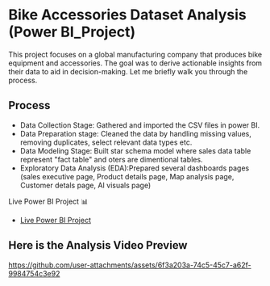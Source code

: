 # Bike Accessories Dataset Analysis (Power BI_Project)
This project focuses on a global manufacturing company that produces bike equipment and accessories. The goal was to derive actionable insights from their data to aid in decision-making. Let me briefly walk you through the process.
## Process
- Data Collection Stage: Gathered and imported the CSV files in power BI.
- Data Preparation stage: Cleaned the data by handling missing values, removing duplicates, select relevant data types etc.
- Data Modeling Stage: Built star schema model where sales data table represent "fact table" and oters are dimentional tables.
- Exploratory Data Analysis (EDA):Prepared several dashboards pages (sales executive page, Product details page, Map analysis page, Customer detals page, AI visuals page)

Live Power BI Project 📊
- <a href= "https://app.powerbi.com/groups/me/reports/1bdaf6b2-d3bc-4c95-9678-d199531ac543/830023340a1ec93d24e3?experience=power-bi">Live Power BI Project</a>

## Here is the Analysis Video Preview
https://github.com/user-attachments/assets/6f3a203a-74c5-45c7-a62f-9984754c3e92
